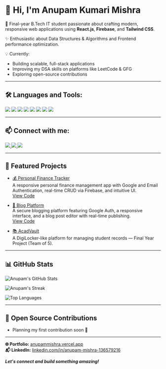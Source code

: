 # 👋 Hi, I'm Anupam Kumari Mishra

🚀 Final-year B.Tech IT student passionate about crafting modern, responsive web applications using **React.js**, **Firebase**, and **Tailwind CSS**.

✨ Enthusiastic about Data Structures & Algorithms and Frontend performance optimization.

💡 Currently:
- Building scalable, full-stack applications
- Improving my DSA skills on platforms like LeetCode & GFG
- Exploring open-source contributions

---

## 🛠️ Languages and Tools:

<p>
  <img src="https://img.shields.io/badge/C++-00599C?style=flat&logo=c%2B%2B&logoColor=white"/>
  <img src="https://img.shields.io/badge/JavaScript-F7DF1E?style=flat&logo=javascript&logoColor=black"/>
  <img src="https://img.shields.io/badge/React-20232A?style=flat&logo=react&logoColor=61DAFB"/>
  <img src="https://img.shields.io/badge/Firebase-FFCA28?style=flat&logo=firebase&logoColor=black"/>
  <img src="https://img.shields.io/badge/TailwindCSS-38B2AC?style=flat&logo=tailwind-css&logoColor=white"/>
  <img src="https://img.shields.io/badge/Git-181717?style=flat&logo=git&logoColor=white"/>
  <img src="https://img.shields.io/badge/MySQL-4479A1?style=flat&logo=mysql&logoColor=white"/>
  <img src="https://img.shields.io/badge/VS Code-007ACC?style=flat&logo=visual-studio-code&logoColor=white"/>
</p>

---

## 📫 Connect with me:

<a href="https://linkedin.com/in/anupam-mishra-136579216">
  <img src="https://img.shields.io/badge/LinkedIn-0077B5?style=flat&logo=linkedin&logoColor=white"/>
</a>
<a href="https://anupammishra.vercel.app">
  <img src="https://img.shields.io/badge/Portfolio-000000?style=flat&logo=Firefox&logoColor=white"/>
</a>
<a href="https://github.com/Anupam2027">
  <img src="https://img.shields.io/badge/GitHub-181717?style=flat&logo=github&logoColor=white"/>
</a>

---

## 📌 Featured Projects

- [💰 Personal Finance Tracker](https://personalfinancetracker01.vercel.app)  
  A responsive personal finance management app with Google and Email Authentication, real-time CRUD via Firebase, and intuitive UI.  
  [View Code](https://github.com/Anupam2027/Personal-Finance-Tracker)

- [📝 Blog Platform](https://doblogging.vercel.app)  
  A secure blogging platform featuring Google Auth, a responsive interface, and a blog post editor with real-time publishing.  
  [View Code](https://github.com/Anupam2027/Blog_website)

- [📚 AcadVault](#)  
  A DigiLocker-like platform for managing student records — Final Year Project (Team of 5).

---

## 📊 GitHub Stats

![Anupam's GitHub Stats](https://github-readme-stats.vercel.app/api?username=Anupam2027&show_icons=true&theme=radical)

![Anupam's Streak](https://github-readme-streak-stats.herokuapp.com/?user=Anupam2027&theme=radical)

![Top Languages](https://github-readme-stats.vercel.app/api/top-langs/?username=Anupam2027&layout=compact&theme=radical)

---

## 🌱 Open Source Contributions

- Planning my first contribution soon 🚀

---

**🌐 Portfolio:** [anupammishra.vercel.app](https://anupammishra.vercel.app)  
**📬 LinkedIn:** [linkedin.com/in/anupam-mishra-136579216](https://linkedin.com/in/anupam-mishra-136579216)

***Let's connect and build something amazing!***
